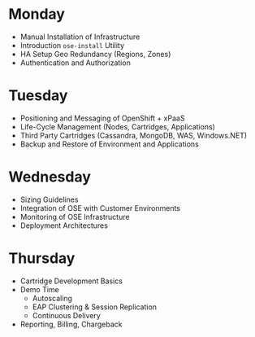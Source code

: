 # Monday

* Manual Installation of Infrastructure
* Introduction `ose-install` Utility
* HA Setup Geo Redundancy (Regions, Zones)
* Authentication and Authorization

# Tuesday

* Positioning and Messaging of OpenShift + xPaaS
* Life-Cycle Management (Nodes, Cartridges, Applications)
* Third Party Cartridges (Cassandra, MongoDB, WAS, Windows.NET)
* Backup and Restore of Environment and Applications

# Wednesday

* Sizing Guidelines
* Integration of OSE with Customer Environments
* Monitoring of OSE Infrastructure
* Deployment Architectures

# Thursday

* Cartridge Development Basics
* Demo Time
  * Autoscaling
  * EAP Clustering & Session Replication
  * Continuous Delivery
* Reporting, Billing, Chargeback
